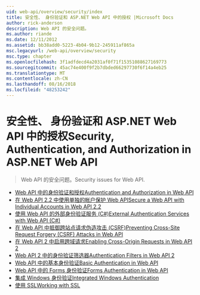 ```yaml
---
uid: web-api/overview/security/index
title: 安全性、 身份验证和 ASP.NET Web API 中的授权 |Microsoft Docs
author: rick-anderson
description: Web API 的安全问题。
ms.author: riande
ms.date: 12/11/2012
ms.assetid: bb38add0-5223-4b04-9b12-245911af865a
msc.legacyurl: /web-api/overview/security
msc.type: chapter
ms.openlocfilehash: 3f1adfdecd4a2031af0f71f15351088627169773
ms.sourcegitcommit: 45ac74e400f9f2b7dbded66297730f6f14a4eb25
ms.translationtype: MT
ms.contentlocale: zh-CN
ms.lasthandoff: 08/16/2018
ms.locfileid: "48253242"
---
```

<a name="security-authentication-and-authorization-in-aspnet-web-api"></a><span data-ttu-id="4b088-103">安全性、 身份验证和 ASP.NET Web API 中的授权</span><span class="sxs-lookup"><span data-stu-id="4b088-103">Security, Authentication, and Authorization in ASP.NET Web API</span></span>
====================
> <span data-ttu-id="4b088-104">Web API 的安全问题。</span><span class="sxs-lookup"><span data-stu-id="4b088-104">Security issues for Web API.</span></span>


- [<span data-ttu-id="4b088-105">Web API 中的身份验证和授权</span><span class="sxs-lookup"><span data-stu-id="4b088-105">Authentication and Authorization in Web API</span></span>](authentication-and-authorization-in-aspnet-web-api.md)
- [<span data-ttu-id="4b088-106">在 Web API 2.2 中使用单独的帐户保护 Web API</span><span class="sxs-lookup"><span data-stu-id="4b088-106">Secure a Web API with Individual Accounts in Web API 2.2</span></span>](individual-accounts-in-web-api.md)
- [<span data-ttu-id="4b088-107">使用 Web API 的外部身份验证服务 (C#)</span><span class="sxs-lookup"><span data-stu-id="4b088-107">External Authentication Services with Web API (C#)</span></span>](external-authentication-services.md)
- [<span data-ttu-id="4b088-108">在 Web API 中抵御跨站点请求伪造攻击 (CSRF)</span><span class="sxs-lookup"><span data-stu-id="4b088-108">Preventing Cross-Site Request Forgery (CSRF) Attacks in Web API</span></span>](preventing-cross-site-request-forgery-csrf-attacks.md)
- [<span data-ttu-id="4b088-109">在 Web API 2 中启用跨域请求</span><span class="sxs-lookup"><span data-stu-id="4b088-109">Enabling Cross-Origin Requests in Web API 2</span></span>](enabling-cross-origin-requests-in-web-api.md)
- [<span data-ttu-id="4b088-110">Web API 2 中的身份验证筛选器</span><span class="sxs-lookup"><span data-stu-id="4b088-110">Authentication Filters in Web API 2</span></span>](authentication-filters.md)
- [<span data-ttu-id="4b088-111">Web API 中的基本身份验证</span><span class="sxs-lookup"><span data-stu-id="4b088-111">Basic Authentication in Web API</span></span>](basic-authentication.md)
- [<span data-ttu-id="4b088-112">Web API 中的 Forms 身份验证</span><span class="sxs-lookup"><span data-stu-id="4b088-112">Forms Authentication in Web API</span></span>](forms-authentication.md)
- [<span data-ttu-id="4b088-113">集成 Windows 身份验证</span><span class="sxs-lookup"><span data-stu-id="4b088-113">Integrated Windows Authentication</span></span>](integrated-windows-authentication.md)
- [<span data-ttu-id="4b088-114">使用 SSL</span><span class="sxs-lookup"><span data-stu-id="4b088-114">Working with SSL</span></span>](working-with-ssl-in-web-api.md)
